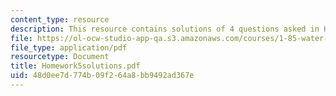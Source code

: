 ```yaml
---
content_type: resource
description: This resource contains solutions of 4 questions asked in Homework 5.
file: https://ol-ocw-studio-app-qa.s3.amazonaws.com/courses/1-85-water-and-wastewater-treatment-engineering-spring-2006/48d0ee7d774b09f264a8bb9492ad367e_Homework5solutions.pdf
file_type: application/pdf
resourcetype: Document
title: Homework5solutions.pdf
uid: 48d0ee7d-774b-09f2-64a8-bb9492ad367e
---
```


